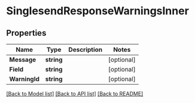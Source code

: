 # SinglesendResponseWarningsInner

## Properties

Name | Type | Description | Notes
------------ | ------------- | ------------- | -------------
**Message** | **string** |  |[optional] 
**Field** | **string** |  |[optional] 
**WarningId** | **string** |  |[optional] 

[[Back to Model list]](../README.md#documentation-for-models) [[Back to API list]](../README.md#documentation-for-api-endpoints) [[Back to README]](../README.md)



